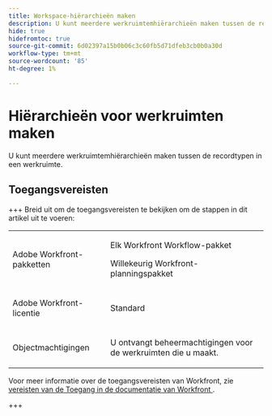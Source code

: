 ```yaml
---
title: Workspace-hiërarchieën maken
description: U kunt meerdere werkruimtemhiërarchieën maken tussen de recordtypen in een werkruimte.
hide: true
hidefromtoc: true
source-git-commit: 6d02397a15b0b06c3c60fb5d71dfeb3cb0b0a30d
workflow-type: tm+mt
source-wordcount: '85'
ht-degree: 1%

---
```



<!--update the metadata with real information when making this available in TOC and in the left nav:

---
title: Create Workspace Hierarchies
description: You can create multiple workspace hierarchies between the record types in a workspace. 
feature: Workfront Planning
role: User, Admin
author: Alina
recommendations: noDisplay, noCatalog
hide: yes 
hidefromtoc: yes 
---

-->

# Hiërarchieën voor werkruimten maken

U kunt meerdere werkruimtemhiërarchieën maken tussen de recordtypen in een werkruimte.

## Toegangsvereisten

<!--check the access to see if you oversimplified???-->

+++ Breid uit om de toegangsvereisten te bekijken om de stappen in dit artikel uit te voeren:  

<table style="table-layout:auto"> 
<col> 
</col> 
<col> 
</col> 
<tbody>

<tr> 
   <td role="rowheader"><p>Adobe Workfront-pakketten</p></td> 
   <td> 
<p>Elk Workfront Workflow-pakket</p> 
<p>Willekeurig Workfront-planningspakket</p> 
   </td> 
  </tr> 
  <tr> 
   <td role="rowheader"><p>Adobe Workfront-licentie</p></td> 
   <td><p>Standard</p>
  </td> 
  </tr> 
  <tr> 
   <td role="rowheader"><p>Objectmachtigingen</p></td> 
   <td><p>U ontvangt beheermachtigingen voor de werkruimten die u maakt. </p> </td> 
  </tr> 
</tbody> 
</table>

Voor meer informatie over de toegangsvereisten van Workfront, zie [ vereisten van de Toegang in de documentatie van Workfront ](/help/quicksilver/administration-and-setup/add-users/access-levels-and-object-permissions/access-level-requirements-in-documentation.md).

+++   

